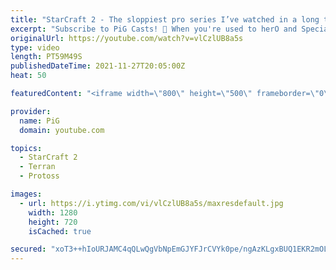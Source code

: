 ```yaml
---
title: "StarCraft 2 - The sloppiest pro series I’ve watched in a long time | herO vs Special (Bo5 PvT)"
excerpt: "Subscribe to PiG Casts! 🐷 When you're used to herO and Special playing like such absolute beasts in StarCraft, it is really confusing when they remind you they're still human. This was a TSL qualifying match! -- 🐷 Main Channel: https://www.youtube.com/user/PiGstarcraft 🐷 Second Channel for Learning"
originalUrl: https://youtube.com/watch?v=vlCzlUB8a5s
type: video
length: PT59M49S
publishedDateTime: 2021-11-27T20:05:00Z
heat: 50

featuredContent: "<iframe width=\"800\" height=\"500\" frameborder=\"0\" src=\"https://www.youtube.com/embed/vlCzlUB8a5s\" allow=\"accelerometer; autoplay; encrypted-media; gyroscope; picture-in-picture\" allowfullscreen></iframe>"

provider:
  name: PiG
  domain: youtube.com

topics:
  - StarCraft 2
  - Terran
  - Protoss

images:
  - url: https://i.ytimg.com/vi/vlCzlUB8a5s/maxresdefault.jpg
    width: 1280
    height: 720
    isCached: true

secured: "xoT3++hIoURJAMC4qQLwQgVbNpEmGJYFJrCVYk0pe/ngAzKLgxBUQ1EKR2mOLYgZ7wv8J1pm+AYbfi8ABSJEJGFDX7Te3iMidAL7XiM2vyt5nKNG4T3a7Ygl/a5yP3S6ipVO3SG+2CjijCqrBdyoHXm0I+Gi0UJsssqVfL91SioagXGb3Ik9qeMuMrKGbuF5qBJTaREwtHYGOqdBm7gdzI3xz5lI2NA5V1Qvn12veYleuIKnBP1mhTISAg53dhpqWv/neLVkzqFdUDMpotBNOqD0X+serjEGZGr5cJt4ljMpj5kw6kijajjUQrPWeoj4q4lmKRJUqTCAfc0qZKoBuVikkQJjiCH4JMxT+sIuWStuNN9DIX+OT3f9N2d3etVoClaEGhF4NsI4iQcJjIeYx1C9ADtSwFkwvouFW9cbmjI=;/nufiVGxrwgMprZ1WwgC/w=="
---
```


